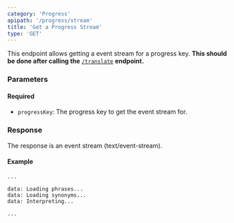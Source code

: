 ```yaml
---
category: 'Progress'
apipath: '/progress/stream'
title: 'Get a Progress Stream'
type: 'GET'
---
```


This endpoint allows getting a event stream for a progress key. **This should be done after calling the** [`/translate`](#/translate) **endpoint.**

### Parameters

#### Required

- `progressKey`: The progress key to get the event stream for.

### Response

The response is an event stream (text/event-stream).

#### Example
```
...

data: Loading phrases...
data: Loading synonyms...
data: Interpreting...

...
```
